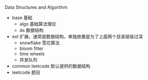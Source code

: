 Data Structures and Algorithm

- base 基础
  - algo 基础算法理论
  - ds 数据结构
- ext 扩展，通常是数据结构，单独放置是为了上面两个目录层级过深
    - snowflake 雪花算法
    - bloom filter
    - time wheels
    - 并发队列
- common leetcode 默认提供的数据结构
- leetcode 题目

